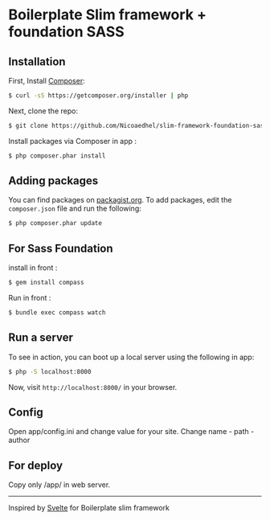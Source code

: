 # Boilerplate Slim framework + foundation SASS

## Installation

First, Install [Composer](https://getcomposer.org):

```bash
$ curl -sS https://getcomposer.org/installer | php
```
Next, clone the repo:

```bash
$ git clone https://github.com/Nicoaedhel/slim-framework-foundation-sass-boilerplate.git
```
Install packages via Composer in app :

```bash
$ php composer.phar install
```

## Adding packages

You can find packages on [packagist.org](https://packagist.org/).
To add packages, edit the `composer.json` file and run the following:

```bash
$ php composer.phar update
```

## For Sass Foundation 

install in front :

```bash
$ gem install compass
```

Run in front :

```bash
$ bundle exec compass watch
```


## Run a server

To see in action, you can boot up a local server using the following in app:

```bash
$ php -S localhost:8000
```

Now, visit `http://localhost:8000/` in your browser.


## Config 

Open app/config.ini and change value for your site.
Change name - path - author

## For deploy

Copy only /app/ in web server.

---
Inspired by [Svelte](https://github.com/stursby/svelte) for Boilerplate slim framework
